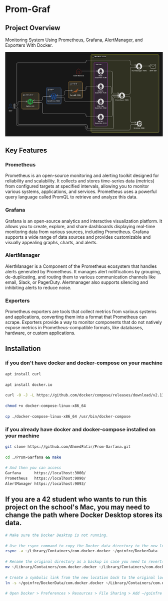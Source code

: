 
# Prom-Graf

## Project Overview
Monitoring System Using Prometheus, Grafana, AlertManager, and Exporters With Docker.

![](https://github.com/AhmedFatir/AhmedFatir/blob/master/images/Prom-Graf.png)

## Key Features
### Prometheus
Prometheus is an open-source monitoring and alerting toolkit designed for reliability and scalability. It collects and stores time-series data (metrics) from configured targets at specified intervals, allowing you to monitor various systems, applications, and services. Prometheus uses a powerful query language called PromQL to retrieve and analyze this data.

### Grafana
Grafana is an open-source analytics and interactive visualization platform. It allows you to create, explore, and share dashboards displaying real-time monitoring data from various sources, including Prometheus. Grafana supports a wide range of data sources and provides customizable and visually appealing graphs, charts, and alerts.

### AlertManager
AlertManager is a Component of the Prometheus ecosystem that handles alerts generated by Prometheus. It manages alert notifications by grouping, de-duplicating, and routing them to various communication channels like email, Slack, or PagerDuty. Alertmanager also supports silencing and inhibiting alerts to reduce noise.

### Exporters
Prometheus exporters are tools that collect metrics from various systems and applications, converting them into a format that Prometheus can scrape. Exporters provide a way to monitor components that do not natively expose metrics in Prometheus-compatible formats, like databases, hardware, or custom applications.

## Installation

### if you don't have docker and docker-compose on your machine
```bash
apt install curl

apt install docker.io

curl -O -J -L https://github.com/docker/compose/releases/download/v2.11.2/docker-compose-linux-x86_64

chmod +x docker-compose-linux-x86_64

cp ./docker-compose-linux-x86_64 /usr/bin/docker-compose
```

### if you already have docker and docker-compose installed on your machine
```bash
git clone https://github.com/AhmedFatir/Prom-Garfana.git

cd ./Prom-Garfana && make

# And then you can access
Garfana      https://localhost:3000/
Prometheus   https://localhost:9090/
AlertManager https://localhost:9093/
```
## If you are a 42 student who wants to run this project on the school's Mac, you may need to change the path where Docker Desktop stores its data.
```bash
# Make sure the Docker Desktop is not running.

# Use the rsync command to copy the Docker data directory to the new location.
rsync -a ~/Library/Containers/com.docker.docker ~/goinfre/DockerData

# Rename the original directory as a backup in case you need to revert(optional).
mv ~/Library/Containers/com.docker.docker ~/Library/Containers/com.docker.docker.backup

# Create a symbolic link from the new location back to the original location.
ln -s ~/goinfre/DockerData/com.docker.docker ~/Library/Containers/com.docker.docker

# Open Docker > Preferences > Resources > File Sharing > Add ~/goinfre to Shared Paths.
```
